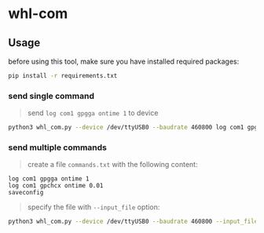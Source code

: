 # whl-com

## Usage

before using this tool, make sure you have installed required packages:

```bash
pip install -r requirements.txt
```

### send single command

> send `log com1 gpgga ontime 1` to device

```bash
python3 whl_com.py --device /dev/ttyUSB0 --baudrate 460800 log com1 gpgga ontime 1
```

### send multiple commands

> create a file `commands.txt` with the following content:

```text
log com1 gpgga ontime 1
log com1 gpchcx ontime 0.01
saveconfig
```

> specify the file with `--input_file` option:

```bash
python3 whl_com.py --device /dev/ttyUSB0 --baudrate 460800 --input_file commands.txt
```
